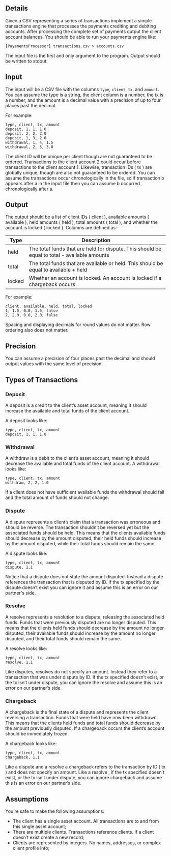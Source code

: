 ## Details

Given a CSV representing a series of transactions implement a simple transactions engine that processes
the payments crediting and debiting accounts. After processing the complete set of payments output the
client account balances.
You should be able to run your payments engine like:
```
[PayementsProcessor] transactions.csv > accounts.csv
```

The input file is the first and only argument to the program. Output should be written to stdout.

## Input

The input will be a CSV file with the columns `type`, `client`, `tx`, and `amount`. You can assume the type
is a string, the client column is a number, the tx is a number, and the amount is a decimal value with a
precision of up to four places past the decimal.

For example:
```
type, client, tx, amount
deposit, 1, 1, 1.0
deposit, 2, 2, 2.0
deposit, 1, 3, 2.0
withdrawal, 1, 4, 1.5
withdrawal, 2, 5, 3.0
```

The client ID will be unique per client though are not guaranteed to be ordered. Transactions to the client
account 2 could occur before transactions to the client account 1. Likewise, transaction IDs ( tx ) are
globally unique, though are also not guaranteed to be ordered. You can assume the transactions occur
chronologically in the file, so if transaction b appears after a in the input file then you can assume b
occurred chronologically after a.

## Output

The output should be a list of client IDs ( client ), available amounts ( available ), held amounts ( held
), total amounts ( total ), and whether the account is locked ( locked ). Columns are defined as:

| Type   | Description |
| ------ | ----------- |
| held   | The total funds that are held for dispute. This should be equal to total - available amounts |
| total  | The total funds that are available or held. This should be equal to available + held |
| locked | Whether an account is locked. An account is locked if a chargeback occurs |

For example:
```
client, available, held, total, locked
1, 1.5, 0.0, 1.5, false
2, 2.0, 0.0, 2.0, false
```
Spacing and displaying decimals for round values do not matter. Row ordering also does not matter.

## Precision

You can assume a precision of four places past the decimal and should output values with the same level
of precision.

## Types of Transactions

### Deposit

A deposit is a credit to the clientʼs asset account, meaning it should increase the available and total funds
of the client account.

A deposit looks like:
```
type, client, tx, amount
deposit, 1, 1, 1.0
```
### Withdrawal

A withdraw is a debit to the clientʼs asset account, meaning it should decrease the available and total
funds of the client account.
A withdrawal looks like:
```
type, client, tx, amount
withdraw, 2, 2, 1.0
```
If a client does not have sufficient available funds the withdrawal should fail and the total amount of funds
should not change.

### Dispute

A dispute represents a clientʼs claim that a transaction was erroneous and should be reverse. The
transaction shouldnʼt be reversed yet but the associated funds should be held. This means that the clients
available funds should decrease by the amount disputed, their held funds should increase by the amount
disputed, while their total funds should remain the same.

A dispute looks like:

```
type, client, tx, amount
dispute, 1,1
```
Notice that a dispute does not state the amount disputed. Instead a dispute references the transaction
that is disputed by ID. If the tx specified by the dispute doesnʼt exist you can ignore it and assume this is
an error on our partner's side.

### Resolve

A resolve represents a resolution to a dispute, releasing the associated held funds. Funds that were
previously disputed are no longer disputed. This means that the clients held funds should decrease by the
amount no longer disputed, their available funds should increase by the amount no longer disputed, and
their total funds should remain the same.

A resolve looks like:
```
type, client, tx, amount
resolve, 1,1
```
Like disputes, resolves do not specify an amount. Instead they refer to a transaction that was under
dispute by ID. If the tx specified doesnʼt exist, or the tx isnʼt under dispute, you can ignore the resolve and
assume this is an error on our partnerʼs side.

### Chargeback

A chargeback is the final state of a dispute and represents the client reversing a transaction. Funds that
were held have now been withdrawn. This means that the clients held funds and total funds should
decrease by the amount previously disputed. If a chargeback occurs the clientʼs account should be
immediately frozen.

A chargeback looks like:
```
type, client, tx, amount
chargeback, 1,1
```

Like a dispute and a resolve a chargeback refers to the transaction by ID ( tx ) and does not specify
an amount. Like a resolve , if the tx specified doesnʼt exist, or the tx isnʼt under dispute, you can ignore
chargeback and assume this is an error on our partnerʼs side.

## Assumptions

Youʼre safe to make the following assumptions:

- The client has a single asset account. All transactions are to and from this single asset account;
- There are multiple clients. Transactions reference clients. If a client doesnʼt exist create a new record;
- Clients are represented by integers. No names, addresses, or complex client profile info;
